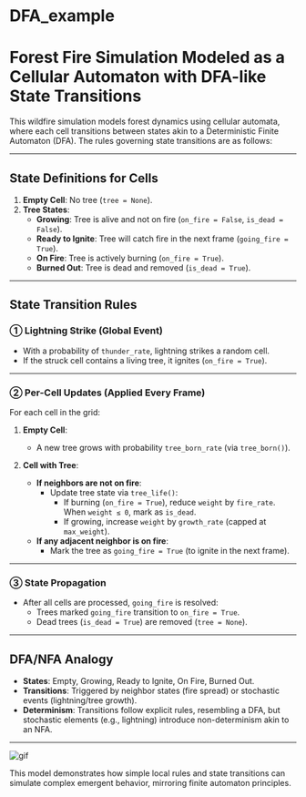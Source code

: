# DFA_example
# Forest Fire Simulation Modeled as a Cellular Automaton with DFA-like State Transitions

This wildfire simulation models forest dynamics using cellular automata, where each cell transitions between states akin to a Deterministic Finite Automaton (DFA). The rules governing state transitions are as follows:

---

## State Definitions for Cells
1. **Empty Cell**: No tree (`tree = None`).
2. **Tree States**:
   - **Growing**: Tree is alive and not on fire (`on_fire = False`, `is_dead = False`).
   - **Ready to Ignite**: Tree will catch fire in the next frame (`going_fire = True`).
   - **On Fire**: Tree is actively burning (`on_fire = True`).
   - **Burned Out**: Tree is dead and removed (`is_dead = True`).

---

## State Transition Rules
### ① Lightning Strike (Global Event)
- With a probability of `thunder_rate`, lightning strikes a random cell.
- If the struck cell contains a living tree, it ignites (`on_fire = True`).

---

### ② Per-Cell Updates (Applied Every Frame)
For each cell in the grid:
1. **Empty Cell**:
   - A new tree grows with probability `tree_born_rate` (via `tree_born()`).

2. **Cell with Tree**:
   - **If neighbors are not on fire**:
     - Update tree state via `tree_life()`:
       - If burning (`on_fire = True`), reduce `weight` by `fire_rate`. When `weight ≤ 0`, mark as `is_dead`.
       - If growing, increase `weight` by `growth_rate` (capped at `max_weight`).
   - **If any adjacent neighbor is on fire**:
     - Mark the tree as `going_fire = True` (to ignite in the next frame).

---

### ③ State Propagation
- After all cells are processed, `going_fire` is resolved:
  - Trees marked `going_fire` transition to `on_fire = True`.
  - Dead trees (`is_dead = True`) are removed (`tree = None`).

---

## DFA/NFA Analogy
- **States**: Empty, Growing, Ready to Ignite, On Fire, Burned Out.
- **Transitions**: Triggered by neighbor states (fire spread) or stochastic events (lightning/tree growth).
- **Determinism**: Transitions follow explicit rules, resembling a DFA, but stochastic elements (e.g., lightning) introduce non-determinism akin to an NFA.

---
![gif](/output.gif)

This model demonstrates how simple local rules and state transitions can simulate complex emergent behavior, mirroring finite automaton principles.
